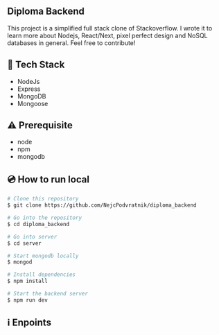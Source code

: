 ## Diploma Backend

This project is a simplified full stack clone of Stackoverflow. I wrote it to learn more about Nodejs, React/Next, pixel perfect design and NoSQL databases in general. Feel free to contribute!

## :rocket: Tech Stack

- NodeJs
- Express
- MongoDB
- Mongoose

## :warning: Prerequisite

- node
- npm
- mongodb

## :cd: How to run local

```bash
# Clone this repository
$ git clone https://github.com/NejcPodvratnik/diploma_backend

# Go into the repository
$ cd diploma_backend

# Go into server
$ cd server

# Start mongodb locally
$ mongod

# Install dependencies
$ npm install

# Start the backend server
$ npm run dev
```

## :information_source: Enpoints




